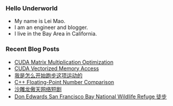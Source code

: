 ### Hello Underworld

- My name is Lei Mao.
- I am an engineer and blogger.
- I live in the Bay Area in California.


### Recent Blog Posts

<!-- BLOG-POST-LIST:START -->
- [CUDA Matrix Multiplication Optimization](https://leimao.github.io/article/CUDA-Matrix-Multiplication-Optimization/)
- [CUDA Vectorized Memory Access](https://leimao.github.io/blog/CUDA-Vectorized-Memory-Access/)
- [我是怎么开始跑步这项运动的](https://leimao.github.io/essay/%E6%88%91%E6%98%AF%E6%80%8E%E4%B9%88%E5%BC%80%E5%A7%8B%E8%B7%91%E6%AD%A5%E8%BF%99%E9%A1%B9%E8%BF%90%E5%8A%A8%E7%9A%84/)
- [C++ Floating-Point Number Comparison](https://leimao.github.io/blog/CPP-Float-Point-Number-Comparison/)
- [沙雕龙傲天网络短剧](https://leimao.github.io/essay/%E6%B2%99%E9%9B%95%E9%BE%99%E5%82%B2%E5%A4%A9%E7%BD%91%E7%BB%9C%E7%9F%AD%E5%89%A7/)
- [Don Edwards San Francisco Bay National Wildlife Refuge 徒步](https://leimao.github.io/life/Don-Edwards-San-Francisco-Bay-National-Wildlife-Refuge/)
<!-- BLOG-POST-LIST:END -->
